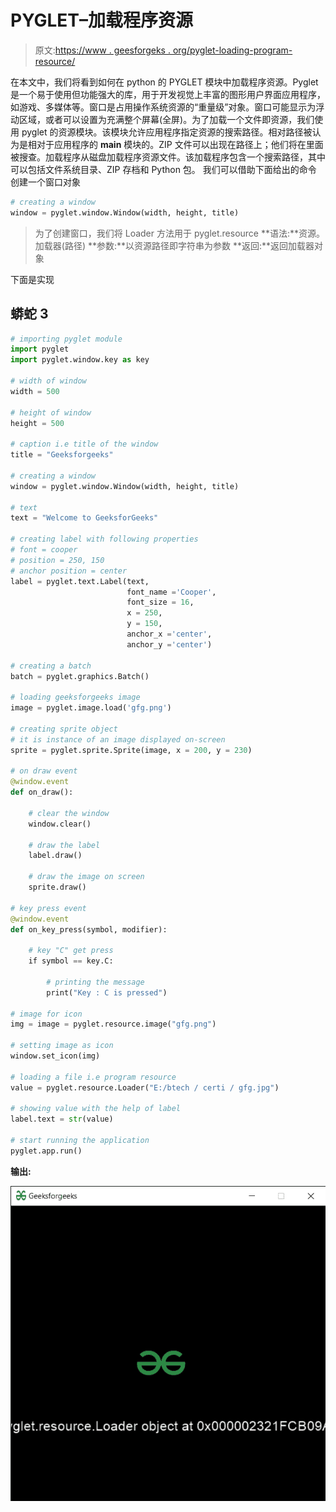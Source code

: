 # PYGLET–加载程序资源

> 原文:[https://www . geesforgeks . org/pyglet-loading-program-resource/](https://www.geeksforgeeks.org/pyglet-loading-program-resource/)

在本文中，我们将看到如何在 python 的 PYGLET 模块中加载程序资源。Pyglet 是一个易于使用但功能强大的库，用于开发视觉上丰富的图形用户界面应用程序，如游戏、多媒体等。窗口是占用操作系统资源的“重量级”对象。窗口可能显示为浮动区域，或者可以设置为充满整个屏幕(全屏)。为了加载一个文件即资源，我们使用 pyglet 的资源模块。该模块允许应用程序指定资源的搜索路径。相对路径被认为是相对于应用程序的 __main__ 模块的。ZIP 文件可以出现在路径上；他们将在里面被搜查。加载程序从磁盘加载程序资源文件。该加载程序包含一个搜索路径，其中可以包括文件系统目录、ZIP 存档和 Python 包。
我们可以借助下面给出的命令
创建一个窗口对象

```py
# creating a window
window = pyglet.window.Window(width, height, title)
```

> 为了创建窗口，我们将 Loader 方法用于 pyglet.resource
> **语法:**资源。加载器(路径)
> **参数:**以资源路径即字符串为参数
> **返回:**返回加载器对象

下面是实现

## 蟒蛇 3

```py
# importing pyglet module
import pyglet
import pyglet.window.key as key

# width of window
width = 500

# height of window
height = 500

# caption i.e title of the window
title = "Geeksforgeeks"

# creating a window
window = pyglet.window.Window(width, height, title)

# text 
text = "Welcome to GeeksforGeeks"

# creating label with following properties
# font = cooper
# position = 250, 150
# anchor position = center
label = pyglet.text.Label(text,
                          font_name ='Cooper',
                          font_size = 16,
                          x = 250, 
                          y = 150,
                          anchor_x ='center', 
                          anchor_y ='center')

# creating a batch
batch = pyglet.graphics.Batch()

# loading geeksforgeeks image
image = pyglet.image.load('gfg.png')

# creating sprite object
# it is instance of an image displayed on-screen
sprite = pyglet.sprite.Sprite(image, x = 200, y = 230)

# on draw event
@window.event
def on_draw():

    # clear the window
    window.clear()

    # draw the label
    label.draw()

    # draw the image on screen
    sprite.draw()

# key press event    
@window.event
def on_key_press(symbol, modifier):

    # key "C" get press
    if symbol == key.C:

        # printing the message
        print("Key : C is pressed")

# image for icon
img = image = pyglet.resource.image("gfg.png")

# setting image as icon
window.set_icon(img)

# loading a file i.e program resource
value = pyglet.resource.Loader("E:/btech / certi / gfg.jpg")

# showing value with the help of label
label.text = str(value)

# start running the application
pyglet.app.run()
```

**输出:**

![](img/9f7f2df1d668fa33379ea44965153ce8.png)